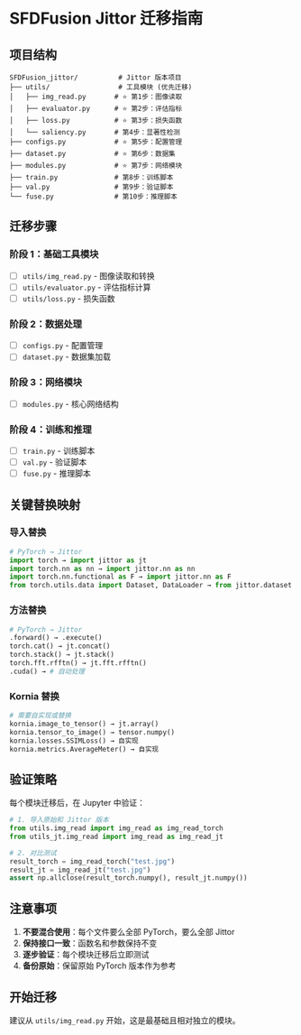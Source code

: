 # SFDFusion Jittor 迁移指南

## 项目结构

```
SFDFusion_jittor/          # Jittor 版本项目
├── utils/                 # 工具模块 (优先迁移)
│   ├── img_read.py       # ⭐ 第1步：图像读取
│   ├── evaluator.py      # ⭐ 第2步：评估指标
│   ├── loss.py           # ⭐ 第3步：损失函数
│   └── saliency.py       # 第4步：显著性检测
├── configs.py            # ⭐ 第5步：配置管理
├── dataset.py            # ⭐ 第6步：数据集
├── modules.py            # ⭐ 第7步：网络模块
├── train.py              # 第8步：训练脚本
├── val.py                # 第9步：验证脚本
└── fuse.py               # 第10步：推理脚本
```

## 迁移步骤

### 阶段 1：基础工具模块

- [ ] `utils/img_read.py` - 图像读取和转换
- [ ] `utils/evaluator.py` - 评估指标计算
- [ ] `utils/loss.py` - 损失函数

### 阶段 2：数据处理

- [ ] `configs.py` - 配置管理
- [ ] `dataset.py` - 数据集加载

### 阶段 3：网络模块

- [ ] `modules.py` - 核心网络结构

### 阶段 4：训练和推理

- [ ] `train.py` - 训练脚本
- [ ] `val.py` - 验证脚本
- [ ] `fuse.py` - 推理脚本

## 关键替换映射

### 导入替换

```python
# PyTorch → Jittor
import torch → import jittor as jt
import torch.nn as nn → import jittor.nn as nn
import torch.nn.functional as F → import jittor.nn as F
from torch.utils.data import Dataset, DataLoader → from jittor.dataset import Dataset
```

### 方法替换

```python
# PyTorch → Jittor
.forward() → .execute()
torch.cat() → jt.concat()
torch.stack() → jt.stack()
torch.fft.rfftn() → jt.fft.rfftn()
.cuda() → # 自动处理
```

### Kornia 替换

```python
# 需要自实现或替换
kornia.image_to_tensor() → jt.array()
kornia.tensor_to_image() → tensor.numpy()
kornia.losses.SSIMLoss() → 自实现
kornia.metrics.AverageMeter() → 自实现
```

## 验证策略

每个模块迁移后，在 Jupyter 中验证：

```python
# 1. 导入原始和 Jittor 版本
from utils.img_read import img_read as img_read_torch
from utils_jt.img_read import img_read as img_read_jt

# 2. 对比测试
result_torch = img_read_torch("test.jpg")
result_jt = img_read_jt("test.jpg")
assert np.allclose(result_torch.numpy(), result_jt.numpy())
```

## 注意事项

1. **不要混合使用**：每个文件要么全部 PyTorch，要么全部 Jittor
2. **保持接口一致**：函数名和参数保持不变
3. **逐步验证**：每个模块迁移后立即测试
4. **备份原始**：保留原始 PyTorch 版本作为参考

## 开始迁移

建议从 `utils/img_read.py` 开始，这是最基础且相对独立的模块。
